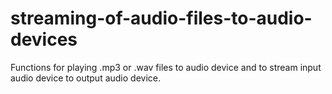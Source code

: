 # streaming-of-audio-files-to-audio-devices
Functions for playing .mp3 or .wav files to audio device and to stream input audio device to output audio device.

